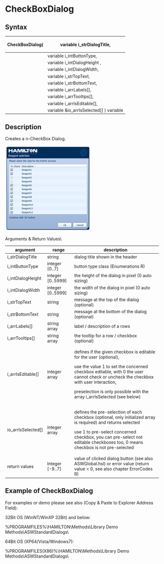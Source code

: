 # CheckBoxDialog

## Syntax

| <p> </p><p>CheckBoxDialog(</p> | <p> </p><p>variable i_strDialogTitle,</p>  |
| ------------------------------ | ------------------------------------------ |
|                                | variable i\_intButtonType,                 |
|                                | variable i\_intDialogHeight ,              |
|                                | variable i\_intDialogWidth,                |
|                                | variable i\_strTopText,                    |
|                                | variable i\_strBottomText,                 |
|                                | variable i\_arrLabels\[],                  |
|                                | variable i\_arrTooltips\[],                |
|                                | variable i\_arrIsEditable\[],              |
|                                | variable \&io\_arrIsSelected\[] ) variable |

## Description

Creates a n-CheckBox Dialog.

&#x20;![](<../../../../.gitbook/assets/image (1) (1) (1) (1) (1) (1) (1) (1) (1).png>)

&#x20;

Arguments & Return Values\



| argument             | range              | description                                                                                                                                                                                                                                                                                        |
| -------------------- | ------------------ | -------------------------------------------------------------------------------------------------------------------------------------------------------------------------------------------------------------------------------------------------------------------------------------------------- |
| i\_strDialogTitle    | string             | dialog title shown in the header                                                                                                                                                                                                                                                                   |
| i\_intButtonType     | integer \[0..7]    | button type class (Enumerations R)                                                                                                                                                                                                                                                                 |
| i\_intDialogHeight   | integer \[0..5999] | the height of the dialog in pixel (0 auto sizing)                                                                                                                                                                                                                                                  |
| i\_intDialogWidth    | integer \[0..5999] | the width of the dialog in pixel (0 auto sizing)                                                                                                                                                                                                                                                   |
| i\_strTopText        | string             | message at the top of the dialog (optional)                                                                                                                                                                                                                                                        |
| i\_strBottomText     | string             | message at the bottom of the dialog (optional)                                                                                                                                                                                                                                                     |
| i\_arrLabels\[]      | string array       | label / description of a rows                                                                                                                                                                                                                                                                      |
| i\_arrTooltips\[]    | string array       | the tooltip for a row / checkbox (optional)                                                                                                                                                                                                                                                        |
| i\_arrIsEditable\[]  | integer array      | <p>defines if the given checkbox is editable for the user (optional),</p><p>use the value 1 to set the concerned checkbox editable, with 0 the user cannot check or uncheck the checkbox with user interaction,</p><p>preselection is only possible with the array i_arrIsSelected (see below)</p> |
| io\_arrIsSelected\[] | integer array      | <p>defines the pre-selection of each checkbox (optional, only initialized array is required) and returns selected</p><p>use 1 to pre-select concerned checkbox, you can pre-select not editable checkboxes too, 0 means checkbox is not pre-selected</p>                                           |
| return values        | Integer \[-9..7]   | value of clicked dialog button (see also ASWGlobal.hsl) or error value (return value < 0, see also chapter ErrorCodes R)                                                                                                                                                                           |

&#x20;

&#x20;

## Example of CheckBoxDialog

For examples or demo please see also (Copy & Paste to Explorer Address Field):

32Bit OS (WinNT/WinXP 32Bit) and below:

%PROGRAMFILES%\HAMILTON\Methods\Library Demo Methods\ASWStandardDialogs\\

64Bit OS (XP64/Vista/Windows7):

%PROGRAMFILES(X86)%\HAMILTON\Methods\Library Demo Methods\ASWStandardDialogs\\

&#x20;
